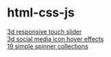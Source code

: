 # html-css-js
<a href="https://hawanbeats.github.io/html-css-js/3d%20responsive%20touch%20slider/" target="_blank">3d responsive touch slider</a>
<br>
<a href="https://hawanbeats.github.io/html-css-js/3d%20social%20media%20icon%20hover%20effects/" target="_blank">3d social media icon hover effects</a>
<br>
<a href="https://hawanbeats.github.io/html-css-js/19%20simple%20spinner%20collections/" target="_blank">19 simple spinner collections</a>
